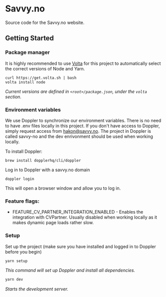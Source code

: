 # Savvy.no

Source code for the Savvy.no website. 

## Getting Started

### Package manager

It is highly recommended to use [Volta](https://volta.sh/) for this project to automatically select the correct versions of Node and Yarn.

```
curl https://get.volta.sh | bash
volta install node
```

_Current versions are defined in `<root>/package.json`, under the `volta` section._


### Environment variables

We use Doppler to synchronize our environment variables. There is no need to have .env files locally in this project. If you don't have access to Doppler, simply request access from hakon@savvy.no. The project in Doppler is called savvy-no and the dev enrivonment should be used when working locally.

To install Doppler:

```
brew install dopplerhq/cli/doppler
```

Log in to Doppler with a savvy.no domain

```
doppler login
```

This will open a browser window and allow you to log in.


### Feature flags:

- FEATURE_CV_PARTNER_INTEGRATION_ENABLED - Enables the integration with CVPartner. Usually disabled when working locally as it makes dynamic page loads rather slow.


### Setup

Set up the project (make sure you have installed and logged in to Doppler before you begin)

```bash
yarn setup
```

_This command will set up Doppler and install all dependencies._


```bash
yarn dev
```

_Starts the development server._
